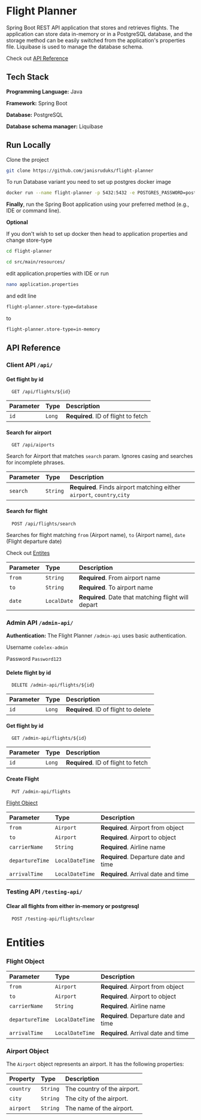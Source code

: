 
# Flight Planner

Spring Boot REST API application that stores and retrieves flights. The application can store data in-memory or in a PostgreSQL database, and the storage method can be easily switched from the application's properties file. Liquibase is used to manage the database schema.

Check out [API Reference](#api-reference)
## Tech Stack

**Programming Language:** Java

**Framework:** Spring Boot

**Database:** PostgreSQL

**Database schema manager:** Liquibase

## Run Locally

Clone the project

```bash
git clone https://github.com/janisruduks/flight-planner
```

To run Database variant you need to set up postgres docker image

```bash
docker run --name flight-planner -p 5432:5432 -e POSTGRES_PASSWORD=postgres -d postgres
```

**Finally**, run the Spring Boot application using your preferred method (e.g., IDE or command line).

**Optional**

If you don't wish to set up docker then head to application properties and change store-type

```bash
cd flight-planner

cd src/main/resources/
```

edit application.properties with IDE or run

```bash
nano application.properties
```

and edit line

```bash
flight-planner.store-type=database
```
to

```bash
flight-planner.store-type=in-memory
```




## API Reference

### Client API `/api/`

#### Get flight by id

```http
  GET /api/flights/${id}
```

| Parameter | Type     | Description                |
| :-------- | :------- | :------------------------- |
| `id` | `Long` | **Required**. ID of flight to fetch |

#### Search for airport

```http
  GET /api/aiports
```
Search for Airport that matches `search` param.
Ignores casing and searches for incomplete phrases.

| Parameter | Type     | Description                |
| :-------- | :------- | :------------------------- |
| `search` | `String` | **Required**. Finds airport matching either `airport`, `country`,`city` |

#### Search for flight

```http
  POST /api/flights/search
```

Searches for flight matching `from` (Airport name), `to` (Airport name), `date` (Flight departure date) 

Check out [Entites](#entities)

| Parameter | Type     | Description                       |
| :-------- | :------- | :-------------------------------- |
| `from` | `String` | **Required**. From airport name |
| `to` | `String` | **Required**. To airport name |
| `date` | `LocalDate` | **Required**. Date that matching flight will depart |

### Admin API `/admin-api/`

**Authentication:** The Flight Planner `/admin-api` uses basic authentication.

Username `codelex-admin`

Password `Password123`

#### Delete flight by id

```http
  DELETE /admin-api/flights/${id}
```

| Parameter | Type     | Description                |
| :-------- | :------- | :------------------------- |
| `id` | `Long` | **Required**. ID of flight to delete |

#### Get flight by id

```http
  GET /admin-api/flights/${id}
```

| Parameter | Type     | Description                |
| :-------- | :------- | :------------------------- |
| `id` | `Long` | **Required**. ID of flight to fetch |

#### Create Flight

```http
  PUT /admin-api/flights
```
[Flight Object](#flight-object)

| Parameter | Type     | Description                       |
| :-------- | :------- | :-------------------------------- |
| `from` | `Airport` | **Required**. Airport from object |
| `to` | `Airport` | **Required**. Airport to object |
| `carrierName` | `String` | **Required**. Airline name |
| `departureTime` | `LocalDateTime` | **Required**. Departure date and time |
| `arrivalTime` | `LocalDateTime` | **Required**. Arrival date and time |

### Testing API `/testing-api/`

#### Clear all flights from either in-memory or postgresql

```http
  POST /testing-api/flights/clear
```

# Entities

### Flight Object
| Parameter | Type     | Description                       |
| :-------- | :------- | :-------------------------------- |
| `from` | `Airport` | **Required**. Airport from object |
| `to` | `Airport` | **Required**. Airport to object |
| `carrierName` | `String` | **Required**. Airline name |
| `departureTime` | `LocalDateTime` | **Required**. Departure date and time |
| `arrivalTime` | `LocalDateTime` | **Required**. Arrival date and time |

### Airport Object

The `Airport` object represents an airport. It has the following properties:

| Property | Type | Description |
| :------- | :--- | :---------- |
| `country` | `String` | The country of the airport. |
| `city` | `String` | The city of the airport. |
| `airport` | `String` | The name of the airport. |